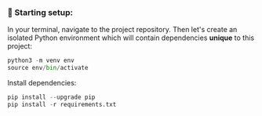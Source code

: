 ### 🚀 Starting setup:

In your terminal, navigate to the project repository. Then let's create an isolated Python environment which will contain dependencies **unique** to this project:
```python
python3 -m venv env
source env/bin/activate
```

Install dependencies:

```python
pip install --upgrade pip
pip install -r requirements.txt
```